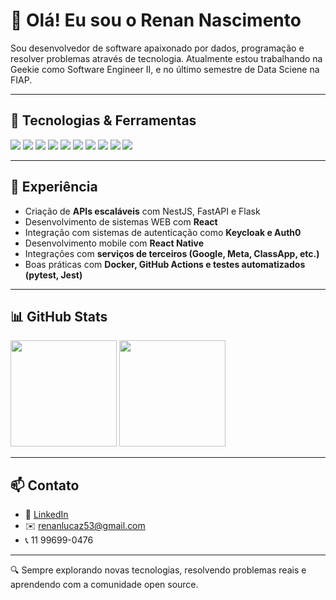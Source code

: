 # 👋 Olá! Eu sou o Renan Nascimento

Sou desenvolvedor de software apaixonado por dados, programação e resolver problemas através de tecnologia. 
Atualmente estou trabalhando na Geekie como Software Engineer II, e no último semestre de Data Sciene na FIAP.

---

## 🚀 Tecnologias & Ferramentas

<p>
  <img src="https://img.shields.io/badge/-Node.js-339933?style=flat&logo=node.js&logoColor=white"/>
  <img src="https://img.shields.io/badge/-NestJS-E0234E?style=flat&logo=nestjs&logoColor=white"/>
  <img src="https://img.shields.io/badge/-React-61DAFB?style=flat&logo=react&logoColor=black"/>
  <img src="https://img.shields.io/badge/-React Native-61DAFB?style=flat&logo=react&logoColor=black"/>
  <img src="https://img.shields.io/badge/-TypeScript-3178C6?style=flat&logo=typescript&logoColor=white"/>
  <img src="https://img.shields.io/badge/-Python-3776AB?style=flat&logo=python&logoColor=white"/>
  <img src="https://img.shields.io/badge/-FastAPI-009688?style=flat&logo=fastapi&logoColor=white"/>
  <img src="https://img.shields.io/badge/-PostgreSQL-4169E1?style=flat&logo=postgresql&logoColor=white"/>
  <img src="https://img.shields.io/badge/-Docker-2496ED?style=flat&logo=docker&logoColor=white"/>
  <img src="https://img.shields.io/badge/-GitHub-181717?style=flat&logo=github&logoColor=white"/>
</p>

---

## 💼 Experiência

- Criação de **APIs escaláveis** com NestJS, FastAPI e Flask
- Desenvolvimento de sistemas WEB com **React**
- Integração com sistemas de autenticação como **Keycloak e Auth0**
- Desenvolvimento mobile com **React Native**
- Integrações com **serviços de terceiros (Google, Meta, ClassApp, etc.)**
- Boas práticas com **Docker, GitHub Actions e testes automatizados (pytest, Jest)**

---

## 📊 GitHub Stats

<p align="left">
  <img height="170em" src="https://github-readme-stats.vercel.app/api?username=renanlucaz&show_icons=true&theme=github_dark" />
  <img height="170em" src="https://github-readme-stats.vercel.app/api/top-langs/?username=renanlucaz&layout=compact&langs_count=8&theme=github_dark"/>
</p>

---

## 📫 Contato

- 💼 [LinkedIn](https://www.linkedin.com/in/renannascimento/)
- ✉️ renanlucaz53@gmail.com
- 📞 11 99699-0476

---
🔍 Sempre explorando novas tecnologias, resolvendo problemas reais e aprendendo com a comunidade open source.
